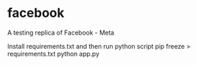 # facebook
A testing replica of Facebook - Meta 

Install requirements.txt and then run python script 
pip freeze > requirements.txt
python app.py
